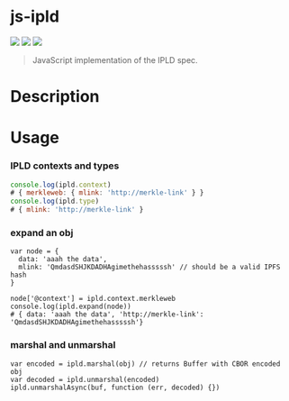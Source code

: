 js-ipld
=======

[![](https://img.shields.io/badge/made%20by-Protocol%20Labs-blue.svg?style=flat-square)](http://ipn.io) [![](https://img.shields.io/badge/project-IPFS-blue.svg?style=flat-square)](http://ipfs.io/) [![](https://img.shields.io/badge/freenode-%23ipfs-blue.svg?style=flat-square)](http://webchat.freenode.net/?channels=%23ipfs)

> JavaScript implementation of the IPLD spec.

# Description

# Usage

### IPLD contexts and types

```JavaScript
console.log(ipld.context)
# { merkleweb: { mlink: 'http://merkle-link' } }
console.log(ipld.type)
# { mlink: 'http://merkle-link' }
```

### expand an obj

```
var node = {
  data: 'aaah the data',
  mlink: 'QmdasdSHJKDADHAgimethehasssssh' // should be a valid IPFS hash
}

node['@context'] = ipld.context.merkleweb
console.log(ipld.expand(node))
# { data: 'aaah the data', 'http://merkle-link': 'QmdasdSHJKDADHAgimethehasssssh'}
```

### marshal and unmarshal

```
var encoded = ipld.marshal(obj) // returns Buffer with CBOR encoded obj
var decoded = ipld.unmarshal(encoded)
ipld.unmarshalAsync(buf, function (err, decoded) {})
```


